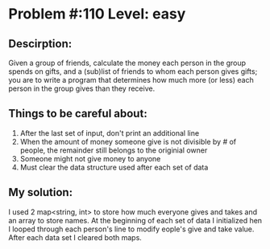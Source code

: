 # Problem #:110 Level: easy

## Descirption: 

Given a group of friends, calculate the money each person in the group spends on gifts, and a (sub)list of friends to whom each person gives gifts; you are to write a program that determines how much more (or less) each person in the group gives than they receive.

## Things to be careful about:
1) After the last set of input, don't print an additional line
2) When the amount of money someone give is not divisible by  # of people,  the  remainder still belongs to the  originial owner
3) Someone might not give money to anyone 
4) Must clear the data structure used after each set of data

## My solution: 
I used 2 map<string, int> to store how much everyone gives and takes and an array to store names.
At the beginning of each set of data I initialized hen I looped through each person's line to modify eople's give and take value.
After each data set I cleared both maps.
